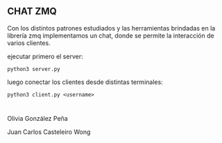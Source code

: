 ## CHAT ZMQ
Con los distintos patrones estudiados y las herramientas brindadas en la librería zmq implementamos un chat, donde se permite la interacción de varios clientes.

ejecutar primero el server:
```
python3 server.py
```

luego conectar los clientes desde distintas terminales:
```
python3 client.py <username>
```

# 
Olivia González Peña

Juan Carlos Casteleiro Wong 
